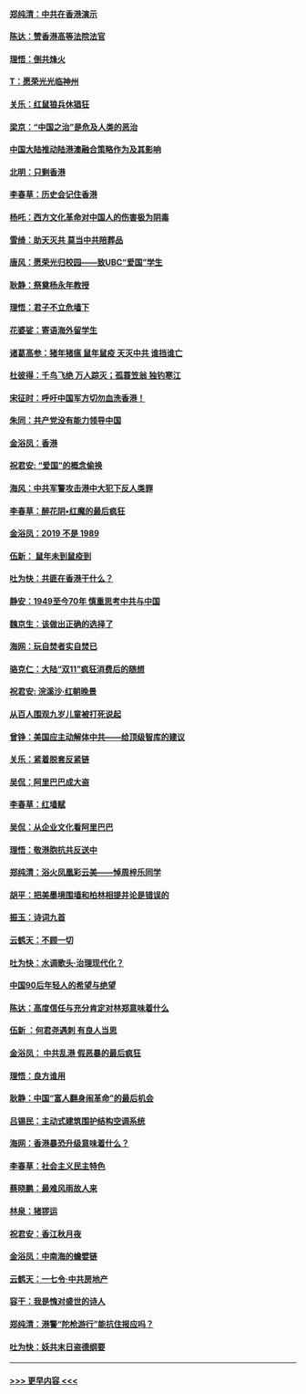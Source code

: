#### [郑纯清：中共在香港演示](../pages/nsc993/n11670539.md?t=11211433) 
#### [陈达：赞香港高等法院法官](../pages/nsc993/n11669542.md?t=11211433) 
#### [理悟：倒共烽火](../pages/nsc993/n11668844.md?t=11211433) 
#### [T：愿荣光光临神州](../pages/nsc993/n11668421.md?t=11211433) 
#### [关乐：红鼠狼兵休猖狂](../pages/nsc993/n11668378.md?t=11211433) 
#### [梁京：“中国之治”是危及人类的恶治](../pages/nsc993/n11668328.md?t=11211433) 
#### [中国大陆推动陆港澳融合策略作为及其影响](../pages/nsc993/n11668157.md?t=11211433) 
#### [北明：只剩香港](../pages/nsc993/n11668002.md?t=11211433) 
#### [李春草：历史会记住香港](../pages/nsc993/n11667927.md?t=11211433) 
#### [杨吒：西方文化革命对中国人的伤害极为阴毒](../pages/nsc993/n11664521.md?t=11211433) 
#### [雪绮：助天灭共 莫当中共陪葬品](../pages/nsc993/n11662650.md?t=11211433) 
#### [唐风：愿荣光归校园——致UBC“爱国”学生](../pages/nsc993/n11662194.md?t=11211433) 
#### [耿静：祭奠杨永年教授](../pages/nsc993/n11662514.md?t=11211433) 
#### [理悟：君子不立危墙下](../pages/nsc993/n11662172.md?t=11211433) 
#### [花婆娑：寄语海外留学生](../pages/nsc993/n11662121.md?t=11211433) 
#### [诸葛高参：猪年猪瘟 鼠年鼠疫 天灭中共 谁挡谁亡](../pages/nsc993/n11661980.md?t=11211433) 
#### [杜彼得：千鸟飞绝 万人踪灭；孤蓑笠翁 独钓寒江](../pages/nsc993/n11661170.md?t=11211433) 
#### [宋征时：呼吁中国军方切勿血洗香港！](../pages/nsc993/n11415318.md?t=11211433) 
#### [朱同：共产党没有能力领导中国](../pages/nsc993/n11660421.md?t=11211433) 
#### [金浴凤：香港](../pages/nsc993/n11660419.md?t=11211433) 
#### [祝君安: “爱国”的概念偷换](../pages/nsc993/n11659706.md?t=11211433) 
#### [海风：中共军警攻击港中大犯下反人类罪](../pages/nsc993/n11659632.md?t=11211433) 
#### [李春草：醉花阴•红魔的最后疯狂](../pages/nsc993/n11659287.md?t=11211433) 
#### [金浴凤：2019 不是 1989](../pages/nsc993/n11657663.md?t=11211433) 
#### [伍新： 鼠年未到鼠疫到](../pages/nsc993/n11655098.md?t=11211433) 
#### [吐为快：共匪在香港干什么？](../pages/nsc993/n11654891.md?t=11211433) 
#### [静安：1949至今70年 慎重思考中共与中国](../pages/nsc993/n11651244.md?t=11211433) 
#### [魏京生：该做出正确的选择了](../pages/nsc993/n11653084.md?t=11211433) 
#### [海网：玩自焚者实自焚已](../pages/nsc993/n11652423.md?t=11211433) 
#### [骆克仁：大陆“双11”疯狂消费后的随想](../pages/nsc993/n11652305.md?t=11211433) 
#### [祝君安: 浣溪沙·红朝晚景](../pages/nsc993/n11652258.md?t=11211433) 
#### [从百人围观九岁儿童被打死说起](../pages/nsc993/n11651030.md?t=11211433) 
#### [曾铮：美国应主动解体中共——给顶级智库的建议](../pages/nsc993/n11649888.md?t=11211433) 
#### [关乐：紧着脱套反紧链](../pages/nsc993/n11649069.md?t=11211433) 
#### [吴侃：阿里巴巴成大盗](../pages/nsc993/n11645523.md?t=11211433) 
#### [李春草：红墙赋](../pages/nsc993/n11646389.md?t=11211433) 
#### [吴侃：从企业文化看阿里巴巴](../pages/nsc993/n11645476.md?t=11211433) 
#### [理悟：敬港胞抗共反送中](../pages/nsc993/n11645466.md?t=11211433) 
#### [郑纯清：浴火凤凰彩云美——悼周梓乐同学](../pages/nsc993/n11645155.md?t=11211433) 
#### [胡平：把美墨境围墙和柏林相提并论是错误的](../pages/nsc993/n11645134.md?t=11211433) 
#### [振玉：诗词九首](../pages/nsc993/n11644081.md?t=11211433) 
#### [云鹤天：不顾一切](../pages/nsc993/n11643508.md?t=11211433) 
#### [吐为快：水调歌头·治理现代化？](../pages/nsc993/n11643485.md?t=11211433) 
#### [中国90后年轻人的希望与绝望](../pages/nsc993/n11642317.md?t=11211433) 
#### [陈达：高度信任与充分肯定对林郑意味着什么](../pages/nsc993/n11641441.md?t=11211433) 
#### [伍新 ：何君尧遇刺 有良人当思](../pages/nsc993/n11641503.md?t=11211433) 
#### [金浴凤： 中共乱港  假恶暴的最后疯狂](../pages/nsc993/n11641495.md?t=11211433) 
#### [理悟：良方谁用](../pages/nsc993/n11641463.md?t=11211433) 
#### [耿静：中国“富人翻身闹革命”的最后机会](../pages/nsc993/n11640655.md?t=11211433) 
#### [吕锡民：主动式建筑围护结构空调系统](../pages/nsc993/n11640168.md?t=11211433) 
#### [海网：香港暴恐升级意味着什么？](../pages/nsc993/n11635904.md?t=11211433) 
#### [李春草：社会主义民主特色](../pages/nsc993/n11634657.md?t=11211433) 
#### [蔡晓鹏：最难风雨故人来](../pages/nsc993/n11633145.md?t=11211433) 
#### [林泉：猪猡运](../pages/nsc993/n11631469.md?t=11211433) 
#### [祝君安：香江秋月夜](../pages/nsc993/n11631440.md?t=11211433) 
#### [金浴凤：中南海的蟾嬖链](../pages/nsc993/n11631290.md?t=11211433) 
#### [云鹤天：一七令·中共房地产](../pages/nsc993/n11630084.md?t=11211433) 
#### [容干：我是愧对盛世的诗人](../pages/nsc993/n11630059.md?t=11211433) 
#### [郑纯清：港警“陀枪游行”能抗住报应吗？](../pages/nsc993/n11629999.md?t=11211433) 
#### [吐为快：妖共末日盗德纲要](../pages/nsc993/n11628610.md?t=11211433) 

----
#### [ >>> 更早内容 <<< ](../indexes/nsc993-earlier.md)
